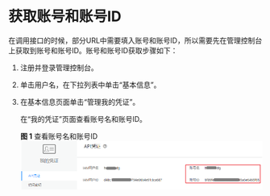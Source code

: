 # 获取账号和账号ID<a name="ZH-CN_TOPIC_0166889629"></a>

在调用接口的时候，部分URL中需要填入账号和账号ID，所以需要先在管理控制台上获取到账号和账号ID。账号和账号ID获取步骤如下：

1.  注册并登录管理控制台。
2.  单击用户名，在下拉列表中单击“基本信息”。
3.  在基本信息页面单击“管理我的凭证”。

    在“我的凭证”页面查看账号名和账号ID。

    **图 1**  查看账号名和账号ID<a name="fig20681143518494"></a>  
    ![](figures/查看账号名和账号ID.png "查看账号名和账号ID")


